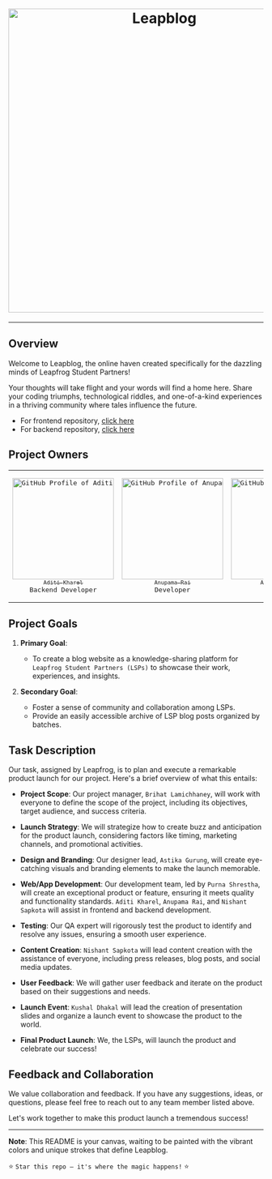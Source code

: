 <h1 align="center">
  <img src="https://github.com/Seven-Musketeers/.github/assets/107195487/cc5e94bf-abe1-4acd-9ed0-d46e9842ff95" alt="Leapblog" width="600">
</h1>

---

<!-- <div align="center">
  <img
    alt="GitHub repo size"
    src="https://img.shields.io/github/repo-size/Leapblog/.github?color=FFB001&logo=github&style=for-the-badge&logoColor=00CB5B"
  />
  <img
    alt="GitHub forks"
    src="https://img.shields.io/github/forks/Leapblog/.github?color=FFB001&logo=github&style=for-the-badge&logoColor=00CB5B"
  />
  <img
    alt="GitHub Repo stars"
    src="https://img.shields.io/github/stars/Leapblog/.github?color=FFB001&logo=github&style=for-the-badge&logoColor=00CB5B"
  />
  <img
    alt="Last commit"
    src="https://img.shields.io/github/last-commit/Leapblog/.github?color=FFB001&logo=git&logoColor=00CB5B&style=for-the-badge"
  />
  <img
    alt="Commit activity"
    src="https://img.shields.io/github/commit-activity/m/Leapblog/.github?color=FFB001&logo=git&logoColor=00CB5B&style=for-the-badge"
  />
</div> -->

## Overview

Welcome to Leapblog, the online haven created specifically for the dazzling minds of Leapfrog Student Partners!

Your thoughts will take flight and your words will find a home here. Share your coding triumphs, technological riddles, and one-of-a-kind experiences in a thriving community where tales influence the future.

- For frontend repository, [click here](https://github.com/Leapblog/frontend)
- For backend repository, [click here](https://github.com/Leapblog/backend)

## Project Owners

<table>
  <tr>
    <td align="center" width="200">
      <pre><a href="https://github.com/aditikharel" target="_blank"><img src="https://avatars.githubusercontent.com/u/83524910?v=4" width="200" alt="GitHub Profile of Aditi Kharel" /><br/><sub>Aditi Kharel</sub></a><br/>Backend Developer</pre>
    </td>
    <td align="center" width="200">
      <pre><a href="https://github.com/Anupamaraie" target="_blank"><img src="https://avatars.githubusercontent.com/u/91787285?v=4" width="200" alt="GitHub Profile of Anupama Rai" /><br/><sub>Anupama Rai</sub></a><br/>Developer</pre>
    </td>
    <td align="center" width="200">
      <pre><a href="https://github.com/astikagrg" target="_blank"><img src="https://avatars.githubusercontent.com/u/84502967?v=4" width="200" alt="GitHub Profile of Astika Gurung" /><br/><sub>Astika Gurung</sub></a><br/>Designer</pre>
    </td>
    <td align="center" width="200">
      <pre><a href="https://github.com/Br9ha20" target="_blank"><img src="https://avatars.githubusercontent.com/u/78255598?v=4" width="200" alt="GitHub Profile of Brihat Lamichhaney" /><br/><sub>Brihat Lamichhaney</sub></a><br/>Project Manager</pre>
    </td>
    <td align="center" width="200">
      <pre><a href="https://github.com/dklkushal07" target="_blank"><img src="https://avatars.githubusercontent.com/u/68638711?v=4" width="200" alt="GitHub Profile of Kushal Dhakal" /><br/><sub>Kushal Dhakal</sub></a><br/>QA</pre>
    </td>
     <td align="center" width="200">
      <pre><a href="https://github.com/thenishantsapkota" target="_blank"><img src="https://avatars.githubusercontent.com/u/60746512?v=4" width="200" alt="GitHub Profile of Nishant Sapkota" /><br/><sub>Nishant Sapkota</sub></a><br/>Backend Developer</pre>
    </td>
    <td align="center" width="200">
      <pre><a href="https://github.com/purnasth" target="_blank"><img src="https://avatars.githubusercontent.com/u/107195487?v=4" width="200" alt="GitHub Profile of Purna Shrestha" /><br/><sub>Purna Shrestha</sub></a><br/>Frontend Developer</pre>
    </td>
  </tr>
</table>

## Project Goals

1. **Primary Goal**:

   - To create a blog website as a knowledge-sharing platform for `Leapfrog Student Partners (LSPs)` to showcase their work, experiences, and insights.

2. **Secondary Goal**:
   - Foster a sense of community and collaboration among LSPs.
   - Provide an easily accessible archive of LSP blog posts organized by batches.

## Task Description

Our task, assigned by Leapfrog, is to plan and execute a remarkable product launch for our project. Here's a brief overview of what this entails:

- **Project Scope**: Our project manager, `Brihat Lamichhaney`, will work with everyone to define the scope of the project, including its objectives, target audience, and success criteria.

- **Launch Strategy**: We will strategize how to create buzz and anticipation for the product launch, considering factors like timing, marketing channels, and promotional activities.

- **Design and Branding**: Our designer lead, `Astika Gurung`, will create eye-catching visuals and branding elements to make the launch memorable.

- **Web/App Development**: Our development team, led by `Purna Shrestha`, will create an exceptional product or feature, ensuring it meets quality and functionality standards. `Aditi Kharel`, `Anupama Rai`, and `Nishant Sapkota` will assist in frontend and backend development.

- **Testing**: Our QA expert will rigorously test the product to identify and resolve any issues, ensuring a smooth user experience.

- **Content Creation**: `Nishant Sapkota` will lead content creation with the assistance of everyone, including press releases, blog posts, and social media updates.

- **User Feedback**: We will gather user feedback and iterate on the product based on their suggestions and needs.

- **Launch Event**: `Kushal Dhakal` will lead the creation of presentation slides and organize a launch event to showcase the product to the world.

- **Final Product Launch**: We, the LSPs, will launch the product and celebrate our success!

## Feedback and Collaboration

We value collaboration and feedback. If you have any suggestions, ideas, or questions, please feel free to reach out to any team member listed above.

Let's work together to make this product launch a tremendous success!

---

**Note**: This README is your canvas, waiting to be painted with the vibrant colors and unique strokes that define Leapblog.

⭐ `Star this repo – it's where the magic happens!` ⭐
